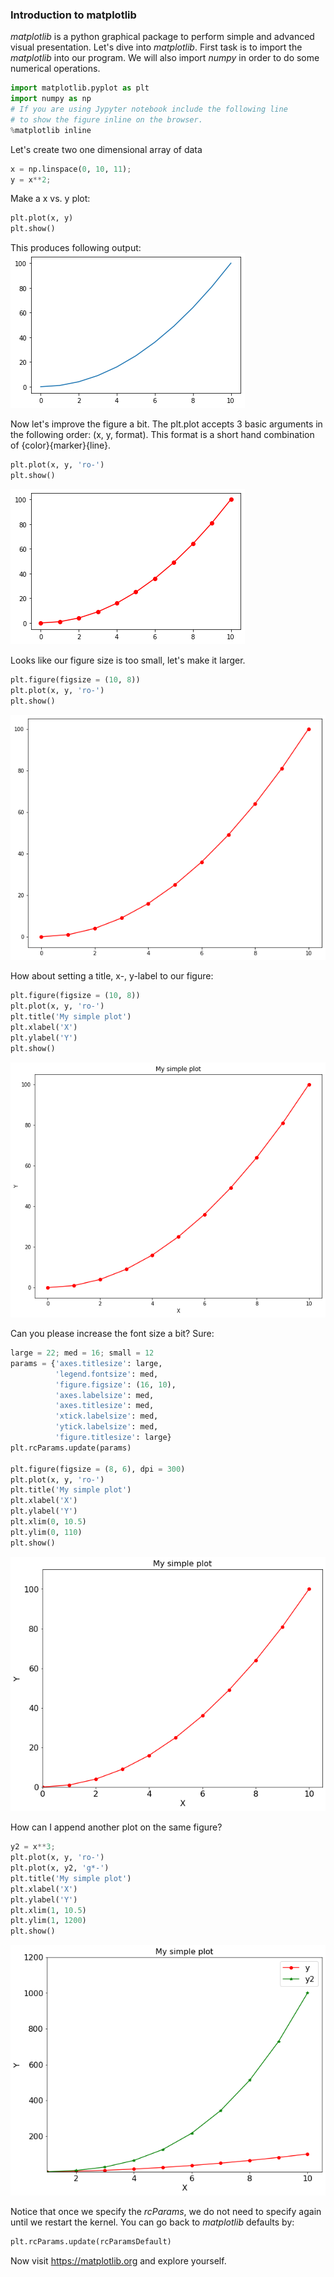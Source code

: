 ### Introduction to matplotlib 

*matplotlib* is a python graphical package to perform simple and advanced visual presentation. Let's dive into *matplotlib*. First task is to import the *matplotlib* into our program. We will also import *numpy* in order to do some numerical operations. 

```python 
import matplotlib.pyplot as plt 
import numpy as np 
# If you are using Jypyter notebook include the following line 
# to show the figure inline on the browser. 
%matplotlib inline 
```

Let's create two one dimensional array of data
```python
x = np.linspace(0, 10, 11);
y = x**2; 
```

Make a x vs. y plot: 
```python
plt.plot(x, y)
plt.show()
```

This produces following output:  
![x vs. y plot](../img/mpl-x-vs-y.png)

Now let's improve the figure a bit. The plt.plot accepts 3 basic arguments in the following order: (x, y, format). This format is a short hand combination of {color}{marker}{line}. 
```python
plt.plot(x, y, 'ro-')
plt.show()
```  
![x vs. y plot](../img/mpl-x-vs-y-2.png)

Looks like our figure size is too small, let's make it larger. 
```python
plt.figure(figsize = (10, 8))
plt.plot(x, y, 'ro-')
plt.show()
```
![x vs. y plot](../img/mpl-x-vs-y-3.png)

How about setting a title, x-, y-label to our figure: 
```python
plt.figure(figsize = (10, 8))
plt.plot(x, y, 'ro-')
plt.title('My simple plot')  
plt.xlabel('X')
plt.ylabel('Y')
plt.show()
``` 
![x vs. y plot](../img/mpl-x-vs-y-4.png) 

Can you please increase the font size a bit? Sure: 
```python 
large = 22; med = 16; small = 12
params = {'axes.titlesize': large,
          'legend.fontsize': med,
          'figure.figsize': (16, 10),
          'axes.labelsize': med,
          'axes.titlesize': med,
          'xtick.labelsize': med,
          'ytick.labelsize': med,
          'figure.titlesize': large}
plt.rcParams.update(params)

plt.figure(figsize = (8, 6), dpi = 300)
plt.plot(x, y, 'ro-')
plt.title('My simple plot')  
plt.xlabel('X')
plt.ylabel('Y')
plt.xlim(0, 10.5)
plt.ylim(0, 110)
plt.show()
```
![x vs. y plot](../img/mpl-x-vs-y-5.png) 

How can I append another plot on the same figure? 
```python 
y2 = x**3; 
plt.plot(x, y, 'ro-')
plt.plot(x, y2, 'g*-')
plt.title('My simple plot')  
plt.xlabel('X')
plt.ylabel('Y')
plt.xlim(1, 10.5)
plt.ylim(1, 1200)
plt.show()
``` 
![x vs. y plot](../img/mpl-x-vs-y-6.png) 

Notice that once we specify the *rcParams*, we do not need to specify again until we restart the kernel. You can go back to *matplotlib* defaults by: 
```python
plt.rcParams.update(rcParamsDefault)
``` 

Now visit <https://matplotlib.org> and explore yourself. 
